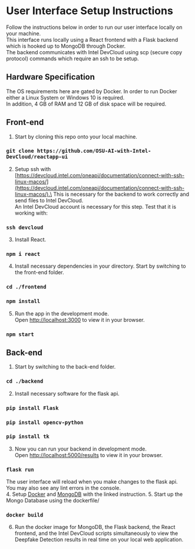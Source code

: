 # User Interface Setup Instructions

Follow the instructions below in order to run our user interface locally on your machine.\
This interface runs locally using a React frontend with a Flask backend which is hooked up to MongoDB through Docker.\
The backend communicates with Intel DevCloud using scp (secure copy protocol) commands which require an ssh to be setup.

## Hardware Specification

The OS requirements here are gated by Docker. In order to run Docker either a Linux System or Windows 10 is required.\
In addition, 4 GB of RAM and 12 GB of disk space will be required.

## Front-end

1. Start by cloning this repo onto your local machine.
### `git clone https://github.com/OSU-AI-with-Intel-DevCloud/reactapp-ui`
2. Setup ssh with [https://devcloud.intel.com/oneapi/documentation/connect-with-ssh-linux-macos/](https://devcloud.intel.com/oneapi/documentation/connect-with-ssh-linux-macos/).\
This is necessary for the backend to work correctly and send files to Intel DevCloud.\
An Intel DevCloud account is necessary for this step. Test that it is working with:
### `ssh devcloud`
3. Install React.
### `npm i react`
4. Install necessary dependencies in your directory. Start by switching to the front-end folder.
### `cd ./frontend`
### `npm install`
5. Run the app in the development mode.\
Open [http://localhost:3000](http://localhost:3000) to view it in your browser.
### `npm start`

## Back-end

1. Start by switching to the back-end folder.
### `cd ./backend`
2. Install necessary software for the flask api.
### `pip install Flask`
### `pip install opencv-python`
### `pip install tk`
3. Now you can run your backend in development mode.\
Open [http://localhost:5000/results](http://localhost:5000/results) to view it in your browser.
### `flask run`
The user interface will reload when you make changes to the flask api.\
You may also see any lint errors in the console.\
4. Setup [Docker](https://docs.docker.com/get-docker/) and [MongoDB](https://www.mongodb.com/docs/manual/installation/) with the linked instruction.
5. Start up the Mongo Database using the dockerfile/
### `docker build`
6. Run the docker image for MongoDB, the Flask backend, the React frontend, and the Intel DevCloud scripts simultaneously to view the Deepfake Detection results in real time on your local web application.
